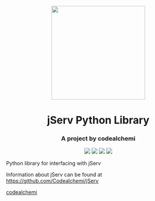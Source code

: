 <p align="center">
    <img src="https://codealchemi.com/images/jserv.png" width="256px" height="256px">
</p>

<h1 align="center">
    jServ Python Library
</h1>

<h3 align="center">
    A project by codealchemi
</h3>

<p align="center">
    <img src="https://img.shields.io/github/license/Codealchemi/jServ-python-lib?style=flat-square">
    <img src="https://img.shields.io/pypi/v/jServ-Python?style=flat-square">
    <img src="https://img.shields.io/pypi/pyversions/jServ-Python?style=flat-square">
    <img src="https://img.shields.io/github/languages/code-size/Codealchemi/jServ-python-lib?style=flat-square">
</p>


Python library for interfacing with jServ

Information about jServ can be found at <a href="https://github.com/Codealchemi/jServ">https://github.com/Codealchemi/jServ</a>

<a href="https://codealchemi.com">codealchemi</a>
